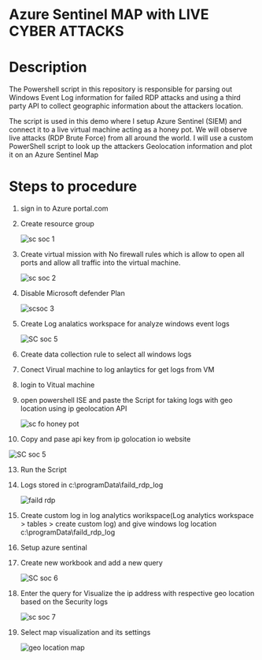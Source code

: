 # Azure Sentinel MAP with LIVE CYBER ATTACKS
# Description
The Powershell script in this repository is responsible for parsing out Windows Event Log information for failed RDP attacks and using a third party API to collect geographic information about the attackers location.

The script is used in this demo where I setup Azure Sentinel (SIEM) and connect it to a live virtual machine acting as a honey pot. We will observe live attacks (RDP Brute Force) from all around the world. I will use a custom PowerShell script to look up the attackers Geolocation information and plot it on an Azure Sentinel Map

# Steps to procedure

1. sign in to Azure portal.com
2. Create resource group
   
   ![sc soc 1](https://github.com/George-1100/sentinal/assets/76154087/c2bda0a1-2703-4716-8c73-c4c26c83d982)

3. Create virtual mission with No firewall rules which is allow to open all ports and allow all traffic into the virtual machine.

   ![sc soc 2](https://github.com/George-1100/sentinal/assets/76154087/cd448c52-feda-43af-91c0-88762bc7a1f7)
  
4. Disable Microsoft defender Plan

   ![scsoc 3](https://github.com/George-1100/sentinal/assets/76154087/5fa023d6-1fb1-4fa7-a0c3-1870ae0c471e)

5. Create Log analatics workspace for analyze windows event logs
   
   ![SC soc 5](https://github.com/George-1100/sentinal/assets/76154087/565aa542-01fc-4cb9-a0fd-0d0d3dbba50b)
   
7. Create data collection rule to select all windows logs
8. Conect  Virual machine to log anlaytics for get logs from VM
9. login to Vitual machine
10. open powershell ISE and paste the Script for taking logs with geo location using ip geolocation API
    
    ![sc fo honey pot](https://github.com/George-1100/sentinal/assets/76154087/9a3abcbe-15c6-4ea9-90c9-6d9a7a41b956)
    
12. Copy and pase api key from ip golocation io website

![SC soc 5](https://github.com/George-1100/sentinal/assets/76154087/e42fa69f-b221-484d-a17c-6b2e941c1b2d)

13. Run the Script 
14. Logs stored in c:\programData\faild_rdp_log
    
    ![faild rdp](https://github.com/George-1100/sentinal/assets/76154087/404def22-b9e8-4f32-af0c-7cbe6c4b5fde)

15. Create custom log in log analytics worikspace(Log analytics workspace > tables > create custom log) and give windows log location c:\programData\faild_rdp_log
16. Setup azure sentinal
17. Create new workbook and add a new query
    
    ![SC soc 6](https://github.com/George-1100/sentinal/assets/76154087/9b14d5c1-351d-4ec2-942c-59eb81083fb9)

19. Enter the query for Visualize the ip address with respective geo location based on the Security logs
    
    ![sc soc 7](https://github.com/George-1100/sentinal/assets/76154087/a432ddab-a74b-4fa2-8115-0a0b13eec3b1)

20. Select map visualization and its settings
    
    ![geo location map](https://github.com/George-1100/sentinal/assets/76154087/dbf019ff-32c9-413a-aa72-314adde0b18d)

    

 

   

   
   
       
      



